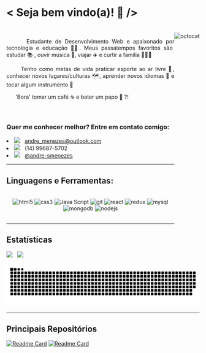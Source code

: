 <h1>< Seja bem vindo(a)! 🖖 /></h1>

<br>

<img align="right" height="500" src="https://octocat-generator-assets.githubusercontent.com/my-octocat-1621982977678.png" alt="octocat" />

<p align="justify">&nbsp &nbsp &nbsp Estudante de Desenvolvimento Web e apaixonado por tecnologia e educação 👨‍💻. Meus passatempos favoritos são estudar 📚 , ouvir música 🎵, viajar ✈️ e curtir a família 👨‍👩‍👧</p>
<p align="justify">&nbsp &nbsp &nbsp Tenho como metas de vida praticar esporte ao ar livre 🚴, conhecer novos lugares/culturas 🗺, aprender novos idiomas 📖 e tocar algum instrumento 🎸</p>
<p>&nbsp &nbsp &nbsp 'Bora' tomar um café ☕ e bater um papo 🤝 ?! </p>

<br>

<h3>Quer me conhecer melhor? Entre em contato comigo:</h3>
<li><img src="https://image.flaticon.com/icons/png/512/747/747314.png" width=30/> &nbsp <a href="mailto:andre_menezes@outlook.com">andre_menezes@outlook.com</a></li>
<li><img src="https://image.flaticon.com/icons/png/512/86/86346.png" width=30/> &nbsp (14) 99687-5702</li>
<li><img src="https://image.flaticon.com/icons/png/512/61/61109.png" width=30/> &nbsp <a href="https://www.linkedin.com/in/andre-smenezes/">@andre-smenezes</a></li>

---

<h2>Linguagens e Ferramentas:</h2>

<br>

<div style="backgroundColor: white" align="center">
  <img height="50" src="https://pics.freeicons.io/uploads/icons/png/14072054271548141949-512.png" alt="html5" />
  <img height="50" src="https://pics.freeicons.io/uploads/icons/png/21337745421536211768-512.png" alt="css3" />
  <img height="50" src="https://pics.freeicons.io/uploads/icons/png/21088442871540553614-512.png" alt="Java Script" />
  <img height="50" src="https://pics.freeicons.io/uploads/icons/png/9374299221540553610-512.png" alt="git" />
  <img height="50" src="https://pics.freeicons.io/uploads/icons/png/20167174151551942641-512.png" alt="react" />
  <img height="50" src="https://pics.freeicons.io/uploads/icons/png/9818154791551942292-512.png" alt="redux" />
  <img height="50" src="https://pics.freeicons.io/uploads/icons/png/19218518301553750371-512.png" alt="mysql" />
  <img height="50" src="https://pics.freeicons.io/uploads/icons/png/1888890291551942128-512.png" alt="mongodb" />
  <img height="50" src="https://pics.freeicons.io/uploads/icons/png/8954758561551942278-512.png" alt="nodejs" />
</div>

<br>

---

<h2> Estatísticas </h2>

<div>
  <img width="420" src="https://github-readme-stats.vercel.app/api?username=andre-menezes&theme=react&show_icons=true" />
  &nbsp
  <img src="https://github-readme-stats.vercel.app/api/top-langs/?username=anuraghazra&layout=compact&theme=react" />
</div>

![Snake animation](https://github.com/andre-menezes/andre-menezes/blob/output/github-contribution-grid-snake.svg)
 
</div>

---

<h2>Principais Repositórios</h2>

[![Readme Card](https://github-readme-stats.vercel.app/api/pin/?username=tryber&repo=sd-09-project-trybewallet&theme=react)](https://github.com/tryber/sd-09-project-trybewallet/tree/andre-menezes-trybewallet-project)
[![Readme Card](https://github-readme-stats.vercel.app/api/pin/?username=tryber&repo=sd-07-project-recipes-app&theme=react)](https://github.com/tryber/sd-07-project-recipes-app/tree/main-group-34)
